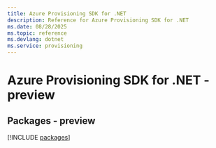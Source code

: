 ```yaml
---
title: Azure Provisioning SDK for .NET
description: Reference for Azure Provisioning SDK for .NET
ms.date: 08/28/2025
ms.topic: reference
ms.devlang: dotnet
ms.service: provisioning
---
```

# Azure Provisioning SDK for .NET - preview
## Packages - preview
[!INCLUDE [packages](provisioning-index.md)]